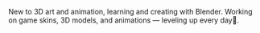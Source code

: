 New to 3D art and animation, learning and creating with Blender.
Working on game skins, 3D models, and animations — leveling up every day🎨.
